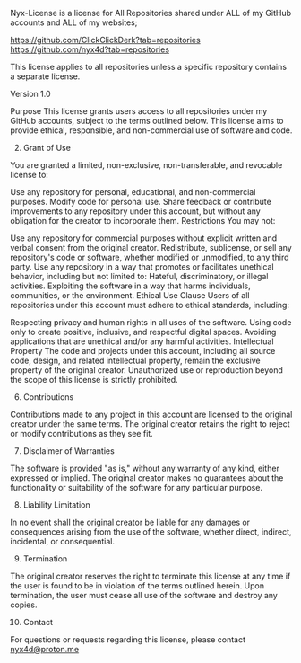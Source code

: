Nyx-License is a license for All Repositories shared under ALL of my GitHub accounts and ALL of my websites;

https://github.com/ClickClickDerk?tab=repositories https://github.com/nyx4d?tab=repositories

This license applies to all repositories unless a specific repository contains a separate license.

Version 1.0

Purpose
This license grants users access to all repositories under my GitHub accounts, subject to the terms outlined below. This license aims to provide ethical, responsible, and non-commercial use of software and code. 

2. Grant of Use

You are granted a limited, non-exclusive, non-transferable, and revocable license to:

Use any repository for personal, educational, and non-commercial purposes.
Modify code for personal use.
Share feedback or contribute improvements to any repository under this account, but without any obligation for the creator to incorporate them.
Restrictions
You may not:

Use any repository for commercial purposes without explicit written and verbal consent from the original creator.
Redistribute, sublicense, or sell any repository's code or software, whether modified or unmodified, to any third party.
Use any repository in a way that promotes or facilitates unethical behavior, including but not limited to:
    Hateful, discriminatory, or illegal activities.
    Exploiting the software in a way that harms individuals, communities, or the environment.
Ethical Use Clause
Users of all repositories under this account must adhere to ethical standards, including:

Respecting privacy and human rights in all uses of the software.
Using code only to create positive, inclusive, and respectful digital spaces.
Avoiding applications that are unethical and/or any harmful activities.
Intellectual Property
The code and projects under this account, including all source code, design, and related intellectual property, remain the exclusive property of the original creator. Unauthorized use or reproduction beyond the scope of this license is strictly prohibited. 

6. Contributions

Contributions made to any project in this account are licensed to the original creator under the same terms. The original creator retains the right to reject or modify contributions as they see fit. 

7. Disclaimer of Warranties

The software is provided "as is," without any warranty of any kind, either expressed or implied. The original creator makes no guarantees about the functionality or suitability of the software for any particular purpose. 

8. Liability Limitation

In no event shall the original creator be liable for any damages or consequences arising from the use of the software, whether direct, indirect, incidental, or consequential. 

9. Termination

The original creator reserves the right to terminate this license at any time if the user is found to be in violation of the terms outlined herein. Upon termination, the user must cease all use of the software and destroy any copies. 

10. Contact

For questions or requests regarding this license, please contact nyx4d@proton.me
